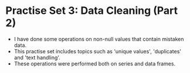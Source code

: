 # Practise Set 3: Data Cleaning (Part 2)
* I have done some operations on non-null values that contain mistaken data.
* This practise set includes topics such as 'unique values', 'duplicates' and 'text handling'.
* These operations were performed both on series and data frames.
